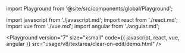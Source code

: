import Playground from '@site/src/components/global/Playground';

import javascript from './javascript.md';
import react from './react.md';
import vue from './vue.md';
import angular from './angular.md';

<Playground
  version="7"
  size="xsmall"
  code={{ javascript, react, vue, angular }}
  src="usage/v8/textarea/clear-on-edit/demo.html"
/>
